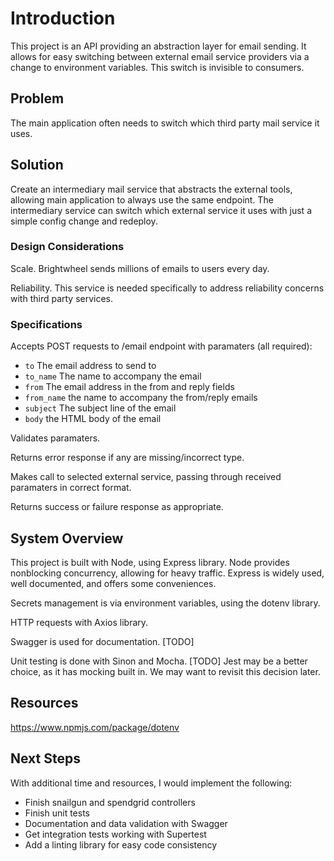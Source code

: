 # Introduction

This project is an API providing an abstraction layer for email sending. It allows for easy switching between external email service providers via a change to environment variables. This switch is invisible to consumers.

## Problem

The main application often needs to switch which third party mail service it uses.

## Solution

Create an intermediary mail service that abstracts the external tools, allowing main application to always use the same endpoint. The intermediary service can switch which external service it uses with just a simple config change and redeploy.


### Design Considerations

Scale. Brightwheel sends millions of emails to users every day.

Reliability. This service is needed specifically to address reliability concerns with third party services.

### Specifications

Accepts POST requests to /email endpoint with paramaters (all required):

 - `to` The email address to send to
 - `to_name` The name to accompany the email
 - `from` The email address in the from and reply fields
 - `from_name` the name to accompany the from/reply emails
 - `subject` The subject line of the email
 - `body` the HTML body of the email

Validates paramaters.

Returns error response if any are missing/incorrect type.

Makes call to selected external service, passing through received paramaters in correct format.

Returns success or failure response as appropriate.

## System Overview

This project is built with Node, using Express library. Node provides nonblocking concurrency, allowing for heavy traffic. Express is widely used, well documented, and offers some conveniences.

Secrets management is via environment variables, using the dotenv library.

HTTP requests with Axios library.

Swagger is used for documentation. [TODO]

Unit testing is done with Sinon and Mocha. [TODO] Jest may be a better choice, as it has mocking built in. We may want to revisit this decision later.


## Resources

https://www.npmjs.com/package/dotenv

## Next Steps

With additional time and resources, I would implement the following:

- Finish snailgun and spendgrid controllers
- Finish unit tests
- Documentation and data validation with Swagger
- Get integration tests working with Supertest
- Add a linting library for easy code consistency
